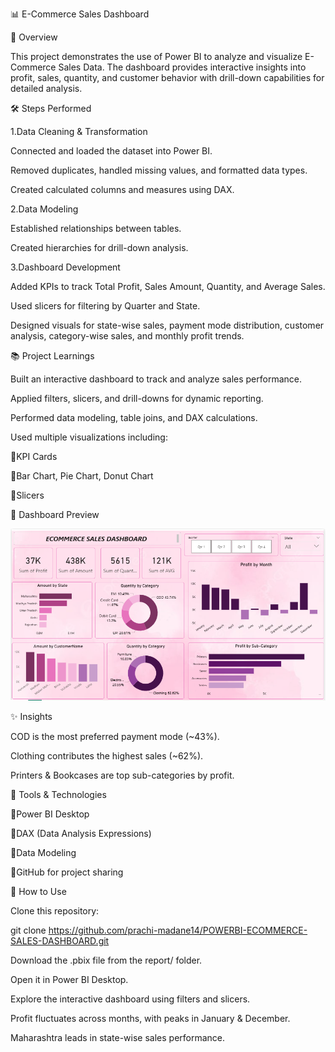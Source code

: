 📊 E-Commerce Sales Dashboard 


📌 Overview

This project demonstrates the use of Power BI to analyze and visualize E-Commerce Sales Data.
The dashboard provides interactive insights into profit, sales, quantity, and customer behavior with drill-down capabilities for detailed analysis.



🛠️ Steps Performed

1.Data Cleaning & Transformation

Connected and loaded the dataset into Power BI.

Removed duplicates, handled missing values, and formatted data types.

Created calculated columns and measures using DAX.

2.Data Modeling

Established relationships between tables.

Created hierarchies for drill-down analysis.

3.Dashboard Development

Added KPIs to track Total Profit, Sales Amount, Quantity, and Average Sales.

Used slicers for filtering by Quarter and State.

Designed visuals for state-wise sales, payment mode distribution, customer analysis, category-wise sales, and monthly profit trends.



📚 Project Learnings

Built an interactive dashboard to track and analyze sales performance.

Applied filters, slicers, and drill-downs for dynamic reporting.

Performed data modeling, table joins, and DAX calculations.

Used multiple visualizations including:

🔹KPI Cards

🔹Bar Chart, Pie Chart, Donut Chart

🔹Slicers



📸 Dashboard Preview

![Ecommerce Sales Dashboard](./screenshot/dashboard_preview.png)



✨ Insights

COD is the most preferred payment mode (~43%).

Clothing contributes the highest sales (~62%).

Printers & Bookcases are top sub-categories by profit.



📌 Tools & Technologies

🔹Power BI Desktop

🔹DAX (Data Analysis Expressions)

🔹Data Modeling

🔹GitHub for project sharing


🚀 How to Use

Clone this repository:

git clone  https://github.com/prachi-madane14/POWERBI-ECOMMERCE-SALES-DASHBOARD.git

Download the .pbix file from the report/ folder.

Open it in Power BI Desktop.

Explore the interactive dashboard using filters and slicers.

Profit fluctuates across months, with peaks in January & December.

Maharashtra leads in state-wise sales performance.
